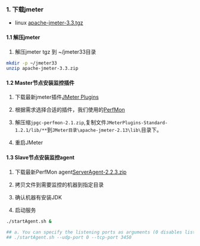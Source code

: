 ### 1. 下载jmeter

+ linux [apache-jmeter-3.3.tgz](http://jmeter.apache.org/download_jmeter.cgi)

#### 1.1 解压jmeter

1. 解压jmeter tgz 到 ~/jmeter33目录

```sh
mkdir -p ~/jmeter33
unzip apache-jmeter-3.3.zip
```

#### 1.2 Master节点安装监控插件

1. 下载最新jmeter插件[JMeter Plugins](http://jmeter-plugins.org/downloads/all/#Latest-Stable-Release)

2. 根据需求选择合适的插件，我们使用的[PerfMon](https://jmeter-plugins.org/wiki/PerfMon/)

3. 解压缩`jpgc-perfmon-2.1.zip`,复制文件`JMeterPlugins-Standard-1.2.1/lib/**`到`JMeter目录\apache-jmeter-2.13\lib\`目录下。

4. 重启JMeter

#### 1.3 Slave节点安装监控agent

 1. 下载最新PerfMon agent[ServerAgent-2.2.3.zip](https://github.com/undera/perfmon-agent/blob/master/README.md)

 2.  拷贝文件到需要监控的机器到指定目录

 3.  确认机器有安装JDK

 4.  启动服务
 
 ```sh
 ./startAgent.sh &

## a. You can specify the listening ports as arguments (0 disables listening), default is 4444:
## ./startAgent.sh --udp-port 0 --tcp-port 3450
 ```

